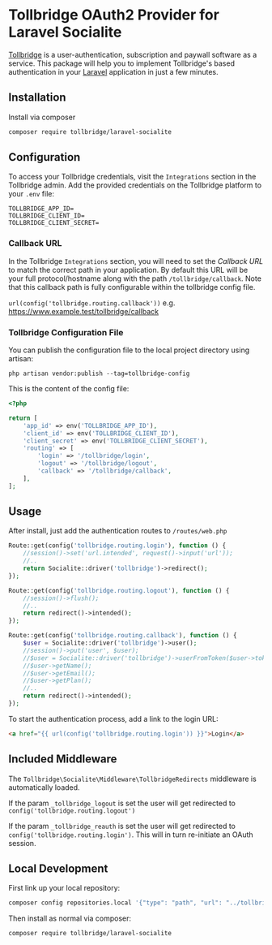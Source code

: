# Tollbridge OAuth2 Provider for Laravel Socialite

[Tollbridge](https://tollbridge.co) is a user-authentication, subscription and paywall software as a service. This package will help you to implement Tollbridge's based authentication in your [Laravel](https://laravel.com) application in just a few minutes.

## Installation

Install via composer

```bash
composer require tollbridge/laravel-socialite
```

## Configuration

To access your Tollbridge credentials, visit the `Integrations` section in the Tollbridge admin. Add the provided credentials on the Tollbridge platform to your `.env` file:

```text
TOLLBRIDGE_APP_ID=
TOLLBRIDGE_CLIENT_ID=
TOLLBRIDGE_CLIENT_SECRET=
```

### Callback URL

In the Tollbridge `Integrations` section, you will need to set the *Callback URL* to match the correct path in your application. By default this URL will be your full protocol/hostname along with the path `/tollbridge/callback`. Note that this callback path is fully configurable within the tollbridge config file.

`url(config('tollbridge.routing.callback'))` e.g. https://www.example.test/tollbridge/callback


### Tollbridge Configuration File

You can publish the configuration file to the local project directory using artisan:

```text
php artisan vendor:publish --tag=tollbridge-config
```

This is the content of the config file:

```php
<?php

return [
    'app_id' => env('TOLLBRIDGE_APP_ID'),
    'client_id' => env('TOLLBRIDGE_CLIENT_ID'),
    'client_secret' => env('TOLLBRIDGE_CLIENT_SECRET'),
    'routing' => [
        'login' => '/tollbridge/login',
        'logout' => '/tollbridge/logout',
        'callback' => '/tollbridge/callback',
    ],
];
```

## Usage

After install, just add the authentication routes to `/routes/web.php`

```php
Route::get(config('tollbridge.routing.login'), function () {
    //session()->set('url.intended', request()->input('url'));
    //..
    return Socialite::driver('tollbridge')->redirect();
});

Route::get(config('tollbridge.routing.logout'), function () {
    //session()->flush();
    //..
    return redirect()->intended();
});

Route::get(config('tollbridge.routing.callback'), function () {
    $user = Socialite::driver('tollbridge')->user();
    //session()->put('user', $user);
    //$user = Socialite::driver('tollbridge')->userFromToken($user->token);
    //$user->getName();
    //$user->getEmail();
    //$user->getPlan();
    //..
    return redirect()->intended();
});
```

To start the authentication process, add a link to the login URL:

```html
<a href="{{ url(config('tollbridge.routing.login')) }}">Login</a>
```

## Included Middleware

The `Tollbridge\Socialite\Middleware\TollbridgeRedirects` middleware is automatically loaded.

If the param `_tollbridge_logout` is set the user will get redirected to `config('tollbridge.routing.logout')`

If the param `_tollbridge_reauth` is set the user will get redirected to `config('tollbridge.routing.login')`. 
This will in turn re-initiate an OAuth session.


## Local Development

First link up your local repository:

```bash
composer config repositories.local '{"type": "path", "url": "../tollbridge-laravel-socialite"}' --file composer.json
```

Then install as normal via composer:

```bash
composer require tollbridge/laravel-socialite
```
